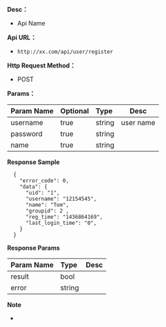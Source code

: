 **Desc：**

- Api Name

**Api URL：**
- ` http://xx.com/api/user/register `

**Http Request Method：**
- POST

**Params：**

| Param Name | Optional | Type   | Desc      |
| :--------- | :------- | :----- | --------- |
| username   | true     | string | user name |
| password   | true     | string |           |
| name       | true     | string |           |

 **Response Sample**

```
  {
    "error_code": 0,
    "data": {
      "uid": "1",
      "username": "12154545",
      "name": "Tom",
      "groupid": 2 ,
      "reg_time": "1436864169",
      "last_login_time": "0",
    }
  }
```

 **Response Params**

| Param Name | Type   | Desc |
| :--------- | :----- | ---- |
| result     | bool   |      |
| error      | string |      |

 **Note**

- 


